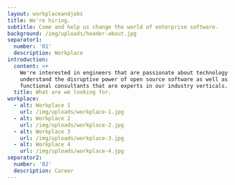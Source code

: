 ```yaml
---
layout: workplaceandjobs
title: We're hiring.
subtitle: Come and help us change the world of enterprise software.
background: /img/uploads/header-about.jpg
separator1:
  number: '01'
  description: Workplace
introduction:
  content: >+
    We're interested in engineers that are passionate about technology and
    understand the disruptive power of open source software as well as
    functional consultants that are experts in our industry verticals.
  title: What are we looking for.
workplace:
  - alt: Workplace 1
    url: /img/uploads/workplace-1.jpg
  - alt: Workplace 2
    url: /img/uploads/workplace-2.jpg
  - alt: Workplace 3
    url: /img/uploads/workplace-3.jpg
  - alt: Workplace 4
    url: /img/uploads/workplace-4.jpg
separator2:
  number: '02'
  description: Career
---
```

